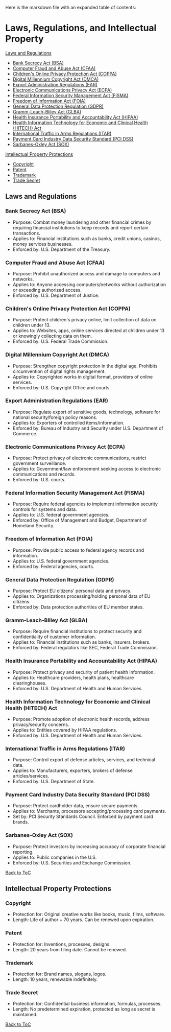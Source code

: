 Here is the markdown file with an expanded table of contents:

# Laws, Regulations, and Intellectual Property 

[Laws and Regulations](#laws-and-regulations)

- [Bank Secrecy Act (BSA)](#bank-secrecy-act-bsa)
- [Computer Fraud and Abuse Act (CFAA)](#computer-fraud-and-abuse-act-cfaa)
- [Children's Online Privacy Protection Act (COPPA)](#childrens-online-privacy-protection-act-coppa)  
- [Digital Millennium Copyright Act (DMCA)](#digital-millennium-copyright-act-dmca)
- [Export Administration Regulations (EAR)](#export-administration-regulations-ear)
- [Electronic Communications Privacy Act (ECPA)](#electronic-communications-privacy-act-ecpa) 
- [Federal Information Security Management Act (FISMA)](#federal-information-security-management-act-fisma)
- [Freedom of Information Act (FOIA)](#freedom-of-information-act-foia)
- [General Data Protection Regulation (GDPR)](#general-data-protection-regulation-gdpr) 
- [Gramm-Leach-Bliley Act (GLBA)](#gramm-leach-bliley-act-glba)
- [Health Insurance Portability and Accountability Act (HIPAA)](#health-insurance-portability-and-accountability-act-hipaa)
- [Health Information Technology for Economic and Clinical Health (HITECH) Act](#health-information-technology-for-economic-and-clinical-health-hitech-act)
- [International Traffic in Arms Regulations (ITAR)](#international-traffic-in-arms-regulations-itar) 
- [Payment Card Industry Data Security Standard (PCI DSS)](#payment-card-industry-data-security-standard-pci-dss)
- [Sarbanes-Oxley Act (SOX)](#sarbanes-oxley-act-sox)

[Intellectual Property Protections](#intellectual-property-protections)

- [Copyright](#copyright)
- [Patent](#patent)  
- [Trademark](#trademark)
- [Trade Secret](#trade-secret)

## Laws and Regulations

### Bank Secrecy Act (BSA)

- Purpose: Combat money laundering and other financial crimes by requiring financial institutions to keep records and report certain transactions. 
- Applies to: Financial institutions such as banks, credit unions, casinos, money services businesses.
- Enforced by: U.S. Department of the Treasury.

### Computer Fraud and Abuse Act (CFAA)

- Purpose: Prohibit unauthorized access and damage to computers and networks.
- Applies to: Anyone accessing computers/networks without authorization or exceeding authorized access.
- Enforced by: U.S. Department of Justice.

### Children's Online Privacy Protection Act (COPPA) 

- Purpose: Protect children's privacy online, limit collection of data on children under 13.
- Applies to: Websites, apps, online services directed at children under 13 or knowingly collecting data on them.
- Enforced by: U.S. Federal Trade Commission.

### Digital Millennium Copyright Act (DMCA)

- Purpose: Strengthen copyright protection in the digital age. Prohibits circumvention of digital rights management.
- Applies to: Copyrighted works in digital format, providers of online services. 
- Enforced by: U.S. Copyright Office and courts.

### Export Administration Regulations (EAR)

- Purpose: Regulate export of sensitive goods, technology, software for national security/foreign policy reasons.  
- Applies to: Exporters of controlled items/information.
- Enforced by: Bureau of Industry and Security under U.S. Department of Commerce.

### Electronic Communications Privacy Act (ECPA)

- Purpose: Protect privacy of electronic communications, restrict government surveillance.
- Applies to: Government/law enforcement seeking access to electronic communications and records.
- Enforced by: U.S. courts.

### Federal Information Security Management Act (FISMA)

- Purpose: Require federal agencies to implement information security controls for systems and data.
- Applies to: U.S. federal government agencies.  
- Enforced by: Office of Management and Budget, Department of Homeland Security. 

### Freedom of Information Act (FOIA)

- Purpose: Provide public access to federal agency records and information.
- Applies to: U.S. federal government agencies. 
- Enforced by: Federal agencies, courts.

### General Data Protection Regulation (GDPR)

- Purpose: Protect EU citizens' personal data and privacy.  
- Applies to: Organizations processing/holding personal data of EU citizens.
- Enforced by: Data protection authorities of EU member states.

### Gramm-Leach-Bliley Act (GLBA)

- Purpose: Require financial institutions to protect security and confidentiality of customer information.
- Applies to: Financial institutions such as banks, insurers, brokers.  
- Enforced by: Federal regulators like SEC, Federal Trade Commission.

### Health Insurance Portability and Accountability Act (HIPAA) 

- Purpose: Protect privacy and security of patient health information. 
- Applies to: Healthcare providers, health plans, healthcare clearinghouses.
- Enforced by: U.S. Department of Health and Human Services. 

### Health Information Technology for Economic and Clinical Health (HITECH) Act

- Purpose: Promote adoption of electronic health records, address privacy/security concerns.
- Applies to: Entities covered by HIPAA regulations.  
- Enforced by: U.S. Department of Health and Human Services.

### International Traffic in Arms Regulations (ITAR)

- Purpose: Control export of defense articles, services, and technical data.
- Applies to: Manufacturers, exporters, brokers of defense articles/services.  
- Enforced by: U.S. Department of State.

### Payment Card Industry Data Security Standard (PCI DSS) 

- Purpose: Protect cardholder data, ensure secure payments.
- Applies to: Merchants, processors accepting/processing card payments.
- Set by: PCI Security Standards Council. Enforced by payment card brands.  

### Sarbanes-Oxley Act (SOX)

- Purpose: Protect investors by increasing accuracy of corporate financial reporting.
- Applies to: Public companies in the U.S.
- Enforced by: U.S. Securities and Exchange Commission.

[Back to ToC](#laws-regulations-and-intellectual-property)

## Intellectual Property Protections

### Copyright

- Protection for: Original creative works like books, music, films, software. 
- Length: Life of author + 70 years. Can be renewed upon expiration.

### Patent

- Protection for: Inventions, processes, designs.
- Length: 20 years from filing date. Cannot be renewed.

### Trademark 

- Protection for: Brand names, slogans, logos.
- Length: 10 years, renewable indefinitely.

### Trade Secret

- Protection for: Confidential business information, formulas, processes.  
- Length: No predetermined expiration, protected as long as secret is maintained.

[Back to ToC](#laws-regulations-and-intellectual-property)